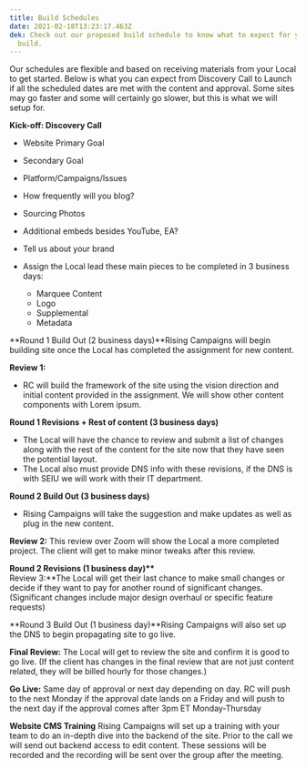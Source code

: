 ```yaml
---
title: Build Schedules
date: 2021-02-18T13:23:17.463Z
dek: Check out our proposed build schedule to know what to expect for your site
  build.
---
```

Our schedules are flexible and based on receiving materials from your Local to get started. Below is what you can expect from Discovery Call to Launch if all the scheduled dates are met with the content and approval. Some sites may go faster and some will certainly go slower, but this is what we will setup for. 

**Kick-off: Discovery Call**

* Website Primary Goal
* Secondary Goal
* Platform/Campaigns/Issues
* How frequently will you blog?
* Sourcing Photos
* Additional embeds besides YouTube, EA?
* Tell us about your brand
* Assign the Local lead these main pieces to be completed in 3 business days:

  * Marquee Content
  * Logo
  * Supplemental
  * Metadata

**Round 1 Build Out (2 business days)**Rising Campaigns will begin building site once the Local has completed the assignment for new content.

**Review 1:**

* RC will build the framework of the site using the vision direction and initial content provided in the assignment. We will show other content components with Lorem ipsum. 

**Round 1 Revisions + Rest of content (3 business days)**

* The Local will have the chance to review and submit a list of changes along with the rest of the content for the site now that they have seen the potential layout. 
* The Local also must provide DNS info with these revisions, if the DNS is with SEIU we will work with their IT department. 

**Round 2 Build Out (3 business days)**

* Rising Campaigns will take the suggestion and make updates as well as plug in the new content. 

**Review 2:**
This review over Zoom will show the Local a more completed project. The client will get to make minor tweaks after this review. 

**Round 2 Revisions (1 business day)\*\***\
Review 3:\*\*The Local will get their last chance to make small changes or decide if they want to pay for another round of significant changes. (Significant changes include major design overhaul or specific feature requests)

**Round 3 Build Out (1 business day)**Rising Campaigns will also set up the DNS to begin propagating site to go live.

**Final Review:** The Local will get to review the site and confirm it is good to go live. (If the client has changes in the final review that are not just content related, they will be billed hourly for those changes.)

**Go Live:** Same day of approval or next day depending on day. RC will push to the next Monday if the approval date lands on a Friday and will push to the next day if the approval comes after 3pm ET Monday-Thursday

**Website CMS Training** Rising Campaigns will set up a training with your team to do an in-depth dive into the backend of the site. Prior to the call we will send out backend access to edit content. These sessions will be recorded and the recording will be sent over the group after the meeting.
